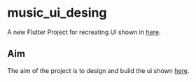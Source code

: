 # music_ui_desing

A new Flutter Project for recreating UI shown in [here](https://www.uplabs.com/posts/music-interface-ui-design).

## Aim
The aim of the project is to design and build the ui shown [here](https://www.uplabs.com/posts/music-interface-ui-design).



